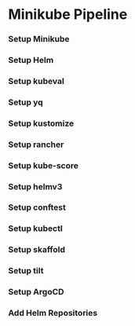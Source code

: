 # Minikube Pipeline

   ### Setup Minikube
   ### Setup Helm
   ### Setup kubeval 
   ### Setup yq
   ### Setup kustomize
   ### Setup rancher 
   ### Setup kube-score
   ### Setup helmv3 
   ### Setup conftest
   ### Setup kubectl 
   ### Setup skaffold
   ### Setup tilt 
   ### Setup ArgoCD
   ### Add Helm Repositories
